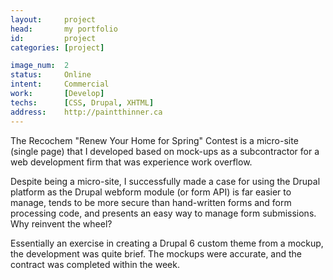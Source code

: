 ```yaml
---
layout:     project
head:       my portfolio
id:         project
categories: [project]

image_num:  2
status:     Online
intent:     Commercial
work:       [Develop]
techs:      [CSS, Drupal, XHTML]
address:    http://paintthinner.ca
---
```

The Recochem "Renew Your Home for Spring" Contest is a micro-site (single page) that I developed based on mock-ups as a subcontractor for a web development firm that was experience work overflow.

Despite being a micro-site, I successfully made a case for using the Drupal platform as the Drupal webform module (or form API) is far easier to manage, tends to be more secure than hand-written forms and form processing code, and presents an easy way to manage form submissions. Why reinvent the wheel?

Essentially an exercise in creating a Drupal 6 custom theme from a mockup, the development was quite brief. The mockups were accurate, and the contract was completed within the week.